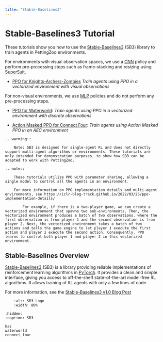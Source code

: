```yaml
---
title: "Stable-Baselines3"
---
```


# Stable-Baselines3 Tutorial

These tutorials show you how to use the [Stable-Baselines3](https://stable-baselines3.readthedocs.io/en/master/) (SB3) library to train agents in PettingZoo environments.

For environments with visual observation spaces, we use a [CNN](https://stable-baselines3.readthedocs.io/en/master/modules/ppo.html#stable_baselines3.ppo.CnnPolicy) policy and perform pre-processing steps such as frame-stacking and resizing using [SuperSuit](/api/wrappers/supersuit_wrappers/).

* [PPO for Knights-Archers-Zombies](/tutorials/sb3/kaz/) _Train agents using PPO in a vectorized environment with visual observations_

For non-visual environments, we use [MLP](https://stable-baselines3.readthedocs.io/en/master/modules/ppo.html#stable_baselines3.ppo.MlpPolicy) policies and do not perform any pre-processing steps.

* [PPO for Waterworld](/tutorials/sb3/waterworld/): _Train agents using PPO in a vectorized environment with discrete observations_

* [Action Masked PPO for Connect Four](/tutorials/sb3/connect_four/): _Train agents using Action Masked PPO in an AEC environment_

```{eval-rst}
.. warning::

    Note: SB3 is designed for single-agent RL and does not directly support multi-agent algorithms or environments. These tutorials are only intended for demonstration purposes, to show how SB3 can be adapted to work with PettingZoo.
```

```{eval-rst}
.. note::

    These tutorials utilize PPO with parameter sharing, allowing a single model to control all the agents in an environment.

    For more information on PPO implementation details and multi-agent environments, see https://iclr-blog-track.github.io/2022/03/25/ppo-implementation-details/

        For example, if there is a two-player game, we can create a vectorized environment that spawns two sub-environments. Then, the vectorized environment produces a batch of two observations, where the first observation is from player 1 and the second observation is from player 2. Next, the vectorized environment takes a batch of two actions and tells the game engine to let player 1 execute the first action and player 2 execute the second action. Consequently, PPO learns to control both player 1 and player 2 in this vectorized environment.

```


## Stable-Baselines Overview

[Stable-Baselines3](https://stable-baselines3.readthedocs.io/en/master/) (SB3) is a library providing reliable implementations of reinforcement learning algorithms in [PyTorch](https://pytorch.org/). It provides a clean and simple interface, giving you access to off-the-shelf state-of-the-art model-free RL algorithms. It allows training of RL agents with only a few lines of code.

For more information, see the [Stable-Baselines3 v1.0 Blog Post](https://araffin.github.io/post/sb3/)


```{figure} https://raw.githubusercontent.com/DLR-RM/stable-baselines3/master/docs/_static/img/logo.png
    :alt: SB3 Logo
    :width: 80%
```

```{toctree}
:hidden:
:caption: SB3

kaz
waterworld
connect_four
```
